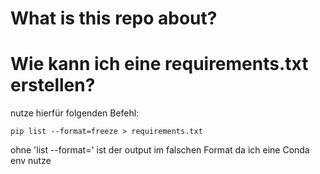 # What is this repo about?
# Wie kann ich eine requirements.txt erstellen? 
nutze hierfür folgenden Befehl: 

```
pip list --format=freeze > requirements.txt
```

ohne 'list --format=' ist der output im falschen Format da ich eine Conda env nutze
